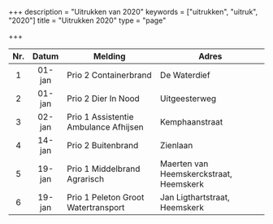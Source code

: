 +++
description = "Uitrukken van 2020"
keywords = ["uitrukken", "uitruk", "2020"]
title = "Uitrukken 2020"
type = "page"

+++
<table class="table">
<thead class="thead-inverse">
<tr>
<th align="center">Nr.</th>
<th align="center">Datum</th>
<th>Melding</th>
<th>Adres</th>
</tr>
</thead>
<tbody>

<tr><td align="center">1</td><td align="center">01-jan</td><td>Prio 2 Containerbrand</td><td>De Waterdief</td></tr>
<tr><td align="center">2</td><td align="center">01-jan</td><td>Prio 2 Dier In Nood</td><td>Uitgeesterweg</td></tr>
<tr><td align="center">3</td><td align="center">02-jan</td><td>Prio 1 Assistentie Ambulance Afhijsen</td><td>Kemphaanstraat</td></tr>
<tr><td align="center">4</td><td align="center">14-jan</td><td>Prio 2 Buitenbrand</td><td>Zienlaan</td></tr>
<tr><td align="center">5</td><td align="center">19-jan</td><td>Prio 1 Middelbrand Agrarisch</td><td>Maerten van Heemskerckstraat, Heemskerk</td></tr>
<tr><td align="center">6</td><td align="center">19-jan</td><td>Prio 1 Peleton Groot Watertransport</td><td>Jan Ligthartstraat, Heemskerk</td></tr>


</tbody>
</table>
